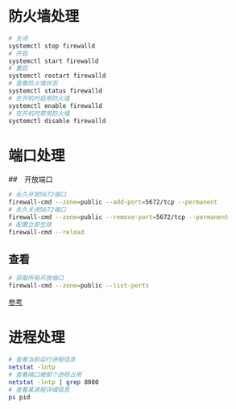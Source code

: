 # 防火墙处理
```bash
# 关闭
systemctl stop firewalld
# 开启
systemctl start firewalld
# 重启
systemctl restart firewalld
# 查看防火墙状态
systemctl status firewalld
# 在开机时启用防火墙
systemctl enable firewalld
# 在开机时禁用防火墙
systemctl disable firewalld
```

# 端口处理
##　开放端口
```bash
# 永久开放5672端口
firewall-cmd --zone=public --add-port=5672/tcp --permanent
# 永久关闭5672端口
firewall-cmd --zone=public --remove-port=5672/tcp --permanent
# 配置立即生效
firewall-cmd --reload   
```
## 查看
```bash
# 获取所有开放端口
firewall-cmd --zone=public --list-ports
```
[参考](https://www.cnblogs.com/heqiuyong/p/10460150.html)

# 进程处理
```bash
# 查看当前运行进程信息
netstat -lntp
# 查看端口被那个进程占用
netstat -lntp | grep 8080
# 查看某进程详细信息
ps pid
```